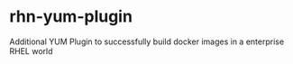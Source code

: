 # rhn-yum-plugin
Additional YUM Plugin to successfully build docker images in a enterprise RHEL world
